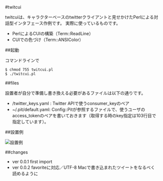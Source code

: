 #twitcui

twitcuiは、キャラクターベースのtwitterクライアントと見せかけたPerlによる対話型インタフェース作例です。
実際に使っているものです。

* PerlによるCUIの構築（Term::ReadLine）
* CUIでの色づけ（Term::ANSIColor）

##起動

コマンドラインで

    $ chmod 755 twitcui.pl
    $ ./twitcui.pl

##files

設置者が自分で準備し書き換える必要があるファイルは以下の通りです。

* /twitter_keys.yaml : Twitter APIで使うconsumer_keyのペア
* ~/.pit/default.yaml: Config::Pitが参照するファイルで、使うユーザのaccess_tokenのペアを書いておきます（取得する時のkey指定は103行目で指定しています）。

##設置例

![設置例](http://mamesibori.net/twitcui/images/twitcui-image.png)

##changes

* ver 0.0.1 first import
* ver 0.0.2 favoriteに対応／UTF-8 Macで書き込まれたツイートをなるべく読めるように
